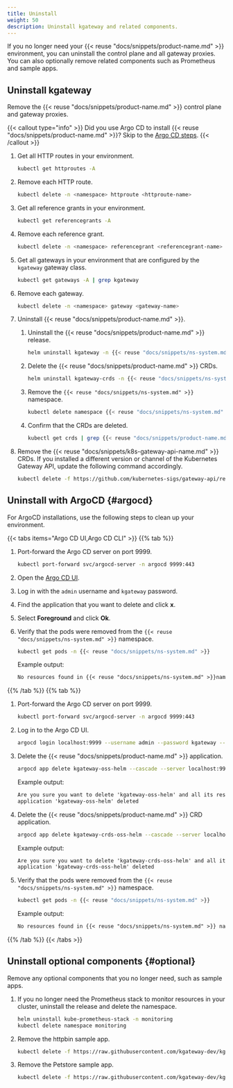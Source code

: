```yaml
---
title: Uninstall
weight: 50
description: Uninstall kgateway and related components.
---
```


If you no longer need your {{< reuse "docs/snippets/product-name.md" >}} environment, you can uninstall the control plane and all gateway proxies. You can also optionally remove related components such as Prometheus and sample apps.

## Uninstall kgateway

Remove the {{< reuse "docs/snippets/product-name.md" >}} control plane and gateway proxies.

{{< callout type="info" >}}
Did you use Argo CD to install {{< reuse "docs/snippets/product-name.md" >}}? Skip to the [Argo CD steps](#argocd).
{{< /callout >}}

1. Get all HTTP routes in your environment. 
   
   ```sh
   kubectl get httproutes -A
   ```

2. Remove each HTTP route. 
   
   ```sh
   kubectl delete -n <namespace> httproute <httproute-name>
   ```

3. Get all reference grants in your environment. 
   
   ```sh
   kubectl get referencegrants -A
   ```

4. Remove each reference grant. 
   
   ```sh
   kubectl delete -n <namespace> referencegrant <referencegrant-name>
   ```

5. Get all gateways in your environment that are configured by the `kgateway` gateway class. 
   
   ```sh
   kubectl get gateways -A | grep kgateway
   ```

6. Remove each gateway. 
   
   ```sh
   kubectl delete -n <namespace> gateway <gateway-name>
   ```

7. Uninstall {{< reuse "docs/snippets/product-name.md" >}}.
   
   1. Uninstall the {{< reuse "docs/snippets/product-name.md" >}} release.
      
      ```sh
      helm uninstall kgateway -n {{< reuse "docs/snippets/ns-system.md" >}}
      ```

   2. Delete the {{< reuse "docs/snippets/product-name.md" >}} CRDs.

      ```sh
      helm uninstall kgateway-crds -n {{< reuse "docs/snippets/ns-system.md" >}}
      ```

   3. Remove the `{{< reuse "docs/snippets/ns-system.md" >}}` namespace. 
      
      ```sh
      kubectl delete namespace {{< reuse "docs/snippets/ns-system.md" >}}
      ```

   4. Confirm that the CRDs are deleted.

      ```sh
      kubectl get crds | grep {{< reuse "docs/snippets/product-name.md" >}}
      ```

8. Remove the {{< reuse "docs/snippets/k8s-gateway-api-name.md" >}} CRDs. If you installed a different version or channel of the Kubernetes Gateway API, update the following command accordingly.
   
   ```sh
   kubectl delete -f https://github.com/kubernetes-sigs/gateway-api/releases/download/v{{< reuse "docs/versions/k8s-gw-version.md" >}}/standard-install.yaml
   ```

## Uninstall with ArgoCD {#argocd}

For ArgoCD installations, use the following steps to clean up your environment.

{{< tabs items="Argo CD UI,Argo CD CLI" >}}
{{% tab %}}
1. Port-forward the Argo CD server on port 9999.
   ```sh
   kubectl port-forward svc/argocd-server -n argocd 9999:443
   ```

2. Open the [Argo CD UI](https://localhost:9999/applications).

3. Log in with the `admin` username and `kgateway` password.
4. Find the application that you want to delete and click **x**. 
5. Select **Foreground** and click **Ok**. 
6. Verify that the pods were removed from the `{{< reuse "docs/snippets/ns-system.md" >}}` namespace. 
   ```sh
   kubectl get pods -n {{< reuse "docs/snippets/ns-system.md" >}}
   ```
   
   Example output: 
   ```txt
   No resources found in {{< reuse "docs/snippets/ns-system.md" >}}namespace.
   ```

{{% /tab %}}
{{% tab %}}
1. Port-forward the Argo CD server on port 9999.
   ```sh
   kubectl port-forward svc/argocd-server -n argocd 9999:443
   ```
   
2. Log in to the Argo CD UI. 
   ```sh
   argocd login localhost:9999 --username admin --password kgateway --insecure
   ```
   
3. Delete the {{< reuse "docs/snippets/product-name.md" >}} application.
   
   ```sh
   argocd app delete kgateway-oss-helm --cascade --server localhost:9999 --insecure
   ```
   
   Example output: 
   ```txt
   Are you sure you want to delete 'kgateway-oss-helm' and all its resources? [y/n] y
   application 'kgateway-oss-helm' deleted   
   ```

4. Delete the {{< reuse "docs/snippets/product-name.md" >}} CRD application.
   
   ```sh
   argocd app delete kgateway-crds-oss-helm --cascade --server localhost:9999 --insecure
   ```
   
   Example output: 
   ```txt
   Are you sure you want to delete 'kgateway-crds-oss-helm' and all its resources? [y/n] y
   application 'kgateway-crds-oss-helm' deleted   
   ```

5. Verify that the pods were removed from the `{{< reuse "docs/snippets/ns-system.md" >}}` namespace. 
   ```sh
   kubectl get pods -n {{< reuse "docs/snippets/ns-system.md" >}}
   ```
   
   Example output: 
   ```txt  
   No resources found in {{< reuse "docs/snippets/ns-system.md" >}} namespace.
   ```
{{% /tab %}}
{{< /tabs >}}

## Uninstall optional components {#optional}

Remove any optional components that you no longer need, such as sample apps.

1. If you no longer need the Prometheus stack to monitor resources in your cluster, uninstall the release and delete the namespace.
   
   ```sh
   helm uninstall kube-prometheus-stack -n monitoring
   kubectl delete namespace monitoring
   ```

2. Remove the httpbin sample app.
   
   ```sh
   kubectl delete -f https://raw.githubusercontent.com/kgateway-dev/kgateway/refs/heads/main/examples/httpbin.yaml
   ```

3. Remove the Petstore sample app.
   
   ```sh
   kubectl delete -f https://raw.githubusercontent.com/kgateway-dev/kgateway.dev/main/assets/docs/examples/petstore.yaml
   ```
